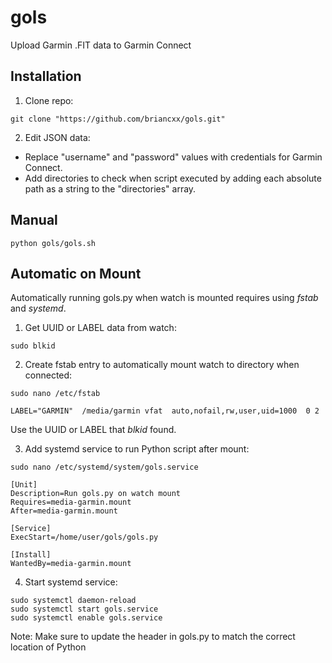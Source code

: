 # gols
Upload Garmin .FIT data to Garmin Connect

## Installation

1. Clone repo:
```
git clone "https://github.com/briancxx/gols.git"
```

2. Edit JSON data:
  - Replace "username" and "password" values with credentials for Garmin Connect.
  - Add directories to check when script executed by adding each absolute path as a string to the "directories" array.
  
## Manual

```
python gols/gols.sh
```

## Automatic on Mount
Automatically running gols.py when watch is mounted requires using *fstab* and *systemd*.

1. Get UUID or LABEL data from watch:
```
sudo blkid
```

2. Create fstab entry to automatically mount watch to directory when connected:
```
sudo nano /etc/fstab
```

```
LABEL="GARMIN"  /media/garmin vfat  auto,nofail,rw,user,uid=1000  0 2
```
Use the UUID or LABEL that *blkid* found.

3. Add systemd service to run Python script after mount:

```
sudo nano /etc/systemd/system/gols.service
```

```
[Unit]
Description=Run gols.py on watch mount
Requires=media-garmin.mount
After=media-garmin.mount

[Service]
ExecStart=/home/user/gols/gols.py

[Install]
WantedBy=media-garmin.mount
```

4. Start systemd service:
```
sudo systemctl daemon-reload
sudo systemctl start gols.service
sudo systemctl enable gols.service
```

Note: Make sure to update the header in gols.py to match the correct location of Python
